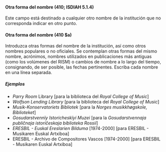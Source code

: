 #### Otra forma del nombre (410; ISDIAH 5.1.4)
Este campo está destinado a cualquier otro nombre de la institución que no corresponda indicar en otro punto.

#### Otra forma del nombre (410 $a)
Introduzca otras formas del nombre de la institución, así como otros nombres populares o no oficiales. Se contemplan otras formas del mismo nombre, acrónimos, nombres utilizados en publicaciones más antiguas (como los volúmenes del RISM) o cambios de nombre a lo largo del tiempo, consignando, de ser posible, las fechas pertinentes. Escriba cada nombre en una línea separada.  

##### Ejemplos  
- _Parry Room_ Library  [para la biblioteca del _Royal College of Music_]  
- _Wolfson Lending Library_ [para la biblioteca del _Royal College of Music_]  
- _Musik-Konservatoriets Bibliotek_ [para la _Norges musikkhøgskole, Biblioteket_]  
- _Gosudarstvennïy Istoricheskïyi Muzei_ [para la _Gosudarstvennaja publičnaja istoričeskaja biblioteka Rossii_]  
- _ERESBIL - Euskal Ereslarien Bilduma_ [1974-2000] [para ERESBIL - Musikaren Euskal Artxiboa]  
- ERESBIL - Archivo de Compositores Vascos [1974-2000] [para ERESBIL - Musikaren Euskal Artxiboa]
